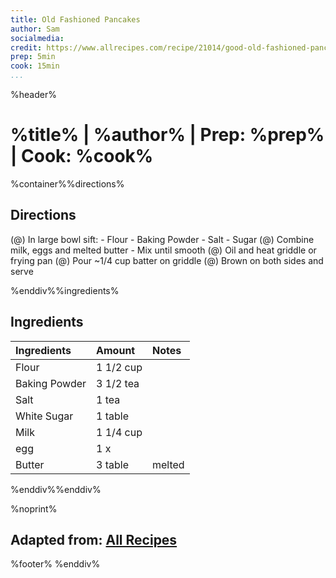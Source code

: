 ```yaml
---
title: Old Fashioned Pancakes
author: Sam
socialmedia:
credit: https://www.allrecipes.com/recipe/21014/good-old-fashioned-pancakes/
prep: 5min
cook: 15min
...
```

%header%


# %title% | %author% | Prep: %prep% | Cook: %cook%

%container%%directions%
## Directions
(@) In large bowl sift:
    - Flour
    - Baking Powder
    - Salt
    - Sugar
(@) Combine milk, eggs and melted butter
    - Mix until smooth
(@) Oil and heat griddle or frying pan
(@) Pour ~1/4 cup batter on griddle
(@) Brown on both sides and serve

%enddiv%%ingredients%
## Ingredients
| Ingredients | Amount | Notes |
| :---------- | :----- | :---- |
| Flour | 1 1/2 cup |  |
| Baking Powder | 3 1/2 tea |  |
| Salt | 1 tea |  |
| White Sugar | 1 table |  |
| Milk | 1 1/4 cup |  |
| egg | 1 x |  |
| Butter | 3 table | melted |

%enddiv%%enddiv%

%noprint%
## Adapted from: [All Recipes](%credit%)
%footer%
%enddiv%

